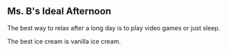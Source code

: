 ## Ms. B's Ideal Afternoon

The best way to relax after a long day is to play video games or just sleep.

The best ice cream is vanilla ice cream.